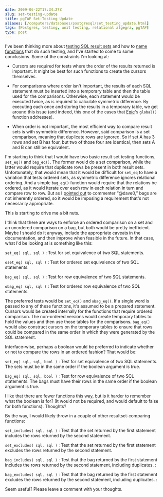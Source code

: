```yaml
--- 
date: 2009-06-22T17:34:27Z
slug: set-testing-update
title: pgTAP Set-Testing Update
aliases: [/computers/databases/postgresql/set_testing_update.html]
tags: [Postgres, testing, unit testing, relational algegra, pgTAP]
type: post
---
```


I've been thinking more about [testing SQL result sets] and how to [name
functions] that do such testing, and I've started to come to some conclusions.
Some of the constraints I'm looking at:

-   Cursors are required for tests where the order of the results returned is
    important. It might be best for such functions to create the cursors
    themselves.

-   For comparisons where order isn't important, the results of each SQL
    statement must be inserted into a temporary table and then the table used
    for the comparisons. Otherwise, each statement would be executed twice, as
    is required to calculate symmetric difference. By executing each once and
    storing the results in a temporary table, we get around this issue (and
    indeed, this one of the cases that [Epic]'s `global()` function addresses).

-   When order is not important, the most efficient way to compare result sets
    is with symmetric difference. However, said comparison is a set comparison,
    meaning that duplicate rows are ignored. So if set A has 3 rows and set B
    has four, but two of those four are identical, then sets A and B can still
    be equivalent.

I'm starting to think that I would have two basic result set testing functions,
`set_eq()` and `bag_eq()`. The former would do a set comparison, while the
latter would require that duplicate rows be present in both result sets.
Unfortunately, that would mean that it would be difficult for `set_eq` to have a
variation that tests ordered sets, as symmetric difference ignores relational
ordering. And a simple `bag_eq()` function would require that the relations be
ordered, as it would iterate over each row in each relation in turn and compare
row to row. But as I [pointed out][name functions] to commenter “@dave0,” bags
are not inherently ordered, so it would be imposing a requirement that's not
necessarily appropriate.

This is starting to drive me a bit nuts.

I think that there are ways to enforce an ordered comparison on a set and an
unordered comparison on a bag, but both would be pretty inefficient. Maybe I
should do it anyway, include the appropriate caveats in the documentation, and
then improve when feasible in the future. In that case, what I'd be looking at
is something like this:

`set_eq( sql, sql )`
:   Test for set equivalence of two SQL statements.

`oset_eq( sql, sql )`
:   Test for ordered set equivalence of two SQL statements.

`bag_eq( sql, sql )`
:   Test for row equivalence of two SQL statements.

`obag_eq( sql, sql )`
:   Test for ordered row equivalence of two SQL statements.

The preferred tests would be `set_eq()` and `obag_eq()`. If a single word is
passed to any of these functions, it's assumed to be a prepared statement.
Cursors would be created internally for the functions that require ordered
comparison. The non-ordered versions would create temporary tables to hold the
values and then use those tables for the comparisons. `bag_eq()` would also
construct cursors on the temporary tables to ensure that rows could be compared
in the same order in which they were generated by the SQL statement.

Interface-wise, perhaps a boolean would be preferred to indicate whether or not
to compare the rows in an ordered fashion? That would be:

`set_eq( sql, sql, bool )`
:   Test for set equivalence of two SQL statements. The sets must be in the same
    order if the boolean argument is true.

`bag_eq( sql, sql, bool )`
:   Test for row equivalence of two SQL statements. The bags must have their
    rows in the same order if the boolean argument is true.

I like that there are fewer functions this way, but is it harder to remember
what the boolean is for? (It would not be required, and would default to false
for both functions). Thoughts?

By the way, I would likely throw in a couple of other resultset-comparing
functions:

`set_includes( sql, sql )`
:   Test that the set returned by the first statement includes the rows returned
    by the second statement.

`set_excludes( sql, sql )`
:   Test that the set returned by the first statement excludes the rows returned
    by the second statement.

`bag_includes( sql, sql )`
:   Test that the bag returned by the first statement includes the rows returned
    by the second statement, including duplicates.
:   

`bag_excludes( sql, sql )`
:   Test that the bag returned by the first statement excludes the rows returned
    by the second statement, including duplicates.
:   

Seem useful? Please leave a comment with your thoughts.

  [testing SQL result sets]: /computers/databases/postgresql/comparing-relations.html
    "Thoughts on Testing SQL Result Sets"
  [name functions]: /computers/databases/postgresql/result-testing-function-names.html
    "Need Help Naming Result Set Testing Functions"
  [Epic]: http://epictest.org/
    "Epic: more full of fail than any other testing  tool"
